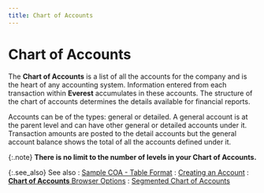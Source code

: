 ```yaml
---
title: Chart of Accounts
---
```


# Chart of Accounts


The **Chart of Accounts** is a list  of all the accounts for the company and is the heart of any accounting  system. Information entered from each transaction within **Everest**  accumulates in these accounts. The structure of the chart of accounts  determines the details available for financial reports.


Accounts can be of the types: general or detailed. A general account  is at the parent level and can have other general or detailed accounts  under it. Transaction amounts are posted to the detail accounts but the  general account balance shows the total of all the accounts defined under  it.


{:.note}
**There is no limit to the number of levels  in your Chart of Accounts.**


{:.see_also}
See also
: [Sample COA  - Table Format]({{site.sc_baseurl}}/misc/sample_coa_-_table_format.html)
: [Creating an Account]({{site.sc_baseurl}}/options/acc-info/coa/setup-coa/creating_an_account.html)
: [**Chart 
 of Accounts** Browser Options]({{site.sc_baseurl}}/options/acc-info/coa/setup-coa/browser_options_coa.html)
: [Segmented  Chart of Accounts]({{site.sc_baseurl}}/options/acc-info/coa/chart-of-accounts-details/segmented_chart_of_accounts.html)
